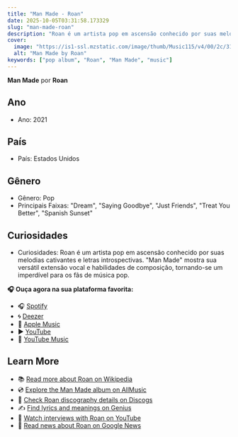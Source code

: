 ```yaml
---
title: "Man Made - Roan"
date: 2025-10-05T03:31:58.173329
slug: "man-made-roan"
description: "Roan é um artista pop em ascensão conhecido por suas melodias cativantes e letras introspectivas."
cover:
  image: "https://is1-ssl.mzstatic.com/image/thumb/Music115/v4/00/2c/31/002c3175-9261-aee9-2e41-5af229cb2703/20UMGIM14423.rgb.jpg/500x500bb.jpg"
  alt: "Man Made by Roan"
keywords: ["pop album", "Roan", "Man Made", "music"]
---
```


**Man Made** por **Roan**
## Ano
- Ano: 2021
## País
- País: Estados Unidos
## Gênero
- Gênero: Pop
- Principais Faixas: "Dream", "Saying Goodbye", "Just Friends", "Treat You Better", "Spanish Sunset"
## Curiosidades
- Curiosidades: Roan é um artista pop em ascensão conhecido por suas melodias cativantes e letras introspectivas. "Man Made" mostra sua versátil extensão vocal e habilidades de composição, tornando-se um imperdível para os fãs de música pop.



**🎧 Ouça agora na sua plataforma favorita:**

- 🎧 [Spotify](https://open.spotify.com/search/Man%20Made%20Roan)
- 🌀 [Deezer](https://www.deezer.com/search/Man%20Made%20Roan)
- 🍎 [Apple Music](https://music.apple.com/search?term=Man%20Made%20Roan)
- ▶️ [YouTube](https://www.youtube.com/results?search_query=Man%20Made%20Roan)
- 🎵 [YouTube Music](https://music.youtube.com/search?q=Man%20Made%20Roan)

## Learn More

- 📚 [Read more about Roan on Wikipedia](https://en.wikipedia.org/wiki/Roan)
- 💿 [Explore the Man Made album on AllMusic](https://www.allmusic.com/search/albums/Man+Made)
- 📀 [Check Roan discography details on Discogs](https://www.discogs.com/search/?q=Man+Made+Roan&type=all)
- ✍️ [Find lyrics and meanings on Genius](https://genius.com/search?q=Man+Made%20Roan)
- 🎤 [Watch interviews with Roan on YouTube](https://www.youtube.com/results?search_query=Roan+interview)
- 📰 [Read news about Roan on Google News](https://news.google.com/search?q=Roan)